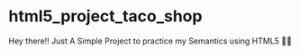 # html5_project_taco_shop

<p> <em></em>Hey there!! Just A Simple Project to practice my Semantics using HTML5 🐱‍💻 </em></p>

